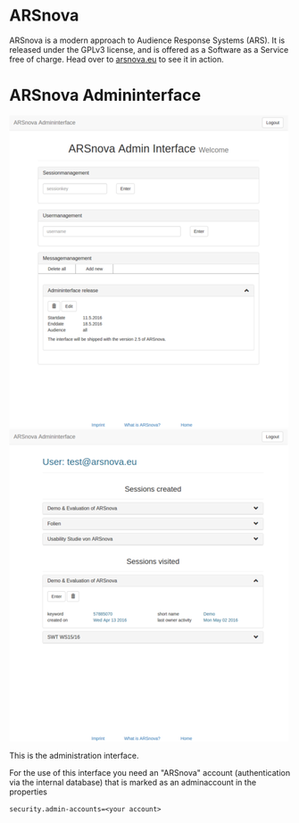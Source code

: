 # ARSnova

ARSnova is a modern approach to Audience Response Systems (ARS). It is released
under the GPLv3 license, and is offered as a Software as a Service free of
charge. Head over to [arsnova.eu](https://arsnova.eu/) to see it in action.

# ARSnova Admininterface

![Home_View](doc/showcase_home_view.png)
![User_View](doc/showcase_user_view.png)

This is the administration interface.

For the use of this interface you need an "ARSnova" account (authentication 
via the internal database) that is marked as an adminaccount in the properties

    security.admin-accounts=<your account>

